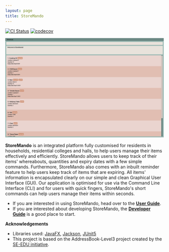```yaml
---
layout: page 
title: StoreMando
---
```


[![CI Status](https://github.com/AY2021S2-CS2103T-W10-2/tp/workflows/Java%20CI/badge.svg)](https://github.com/AY2021S2-CS2103T-W10-2/tp/actions)
[![codecov](https://codecov.io/gh/AY2021S2-CS2103T-W10-2/tp/branch/master/graph/badge.svg)](https://codecov.io/gh/AY2021S2-CS2103T-W10-2/tp)

![Ui](images/Ui.png)

**StoreMando** is an integrated platform fully customised for residents in households, residential colleges and halls,
to help users manage their items effectively and efficiently. StoreMando allows users to keep track of their items'
whereabouts, quantities and expiry dates with a few simple commands. Furthermore, StoreMando also comes with an inbuilt
reminder feature to help users keep track of items that are expiring. All items' information is encapsulated clearly on
our simple and clean Graphical User Interface (GUI). Our application is optimised for use via the Command Line
Interface (CLI) and for users with quick fingers, StoreMando's short commands can help users manage their items within seconds.

* If you are interested in using StoreMando, head over to the [**User Guide**](UserGuide.md).
* If you are interested about developing StoreMando, the [**Developer Guide**](DeveloperGuide.md) is a good place to
  start.

**Acknowledgements**

* Libraries used: [JavaFX](https://openjfx.io/), [Jackson](https://github.com/FasterXML/jackson),
  [JUnit5](https://github.com/junit-team/junit5)
* This project is based on the AddressBook-Level3 project created by the [SE-EDU initiative](https://se-education.org/).
